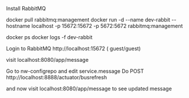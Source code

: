 Install RabbitMQ

docker pull rabbitmq:management
docker run -d --name dev-rabbit --hostname localhost -p 15672:15672 -p 5672:5672 rabbitmq:management

docker ps
docker logs -f dev-rabbit

Login to RabbitMQ
http://localhost:15672 ( guest/guest) 

visit localhost:8080/app/message

Go to nw-configrepo and edit service.message
 Do POST http://localhost:8888/actuator/busrefresh
 
 and now visit localhost:8080/app/message to see updated message 
